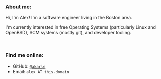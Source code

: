 <!-- {% include=head %} -->

### About me:

Hi, I'm Alex! I'm a software engineer living in the Boston area.

I'm currently interested in free Operating Systems (particularly Linux
and OpenBSD), SCM systems (mostly git), and developer tooling.

<br>

### Find me online:

* GitHub: [`@akarle`](https://github.com/akarle)
* Email: `alex AT this-domain`

<!-- {% include=tail %} -->
